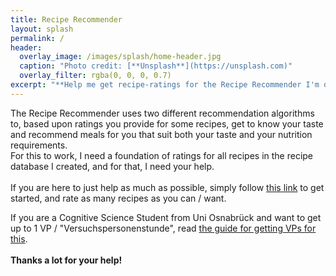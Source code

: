 ```yaml
---
title: Recipe Recommender
layout: splash
permalink: /
header:
  overlay_image: /images/splash/home-header.jpg
  caption: "Photo credit: [**Unsplash**](https://unsplash.com)"
  overlay_filter: rgba(0, 0, 0, 0.7)
excerpt: "**Help me get recipe-ratings for the Recipe Recommender I'm developing in my Bachelor Thesis**"
---
```


The Recipe Recommender uses two different recommendation algorithms to, based upon ratings you provide for some recipes,
get to know your taste and recommend meals for you that suit both your taste and your nutrition requirements.  
For this to work, I need a foundation of ratings for all recipes in the recipe database I created, and for that, I 
need your help.  
<br>
If you are here to just help as much as possible, simply follow [this link](http://127.0.0.1:8000/get_initial_ratings_start)
to get started, and rate as many recipes 
as you can / want.   

If you are a Cognitive Science Student from Uni Osnabrück and want to get up to 1 VP / "Versuchspersonenstunde", read 
[the guide for getting VPs for this](/vp-guide).  
<br>
**Thanks a lot for your help!**